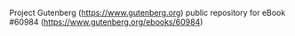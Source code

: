 Project Gutenberg (https://www.gutenberg.org) public repository for eBook #60984 (https://www.gutenberg.org/ebooks/60984)
